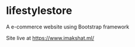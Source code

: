 # lifestylestore
A e-commerce website using Bootstrap framework

Site live at https://www.imakshat.ml/
